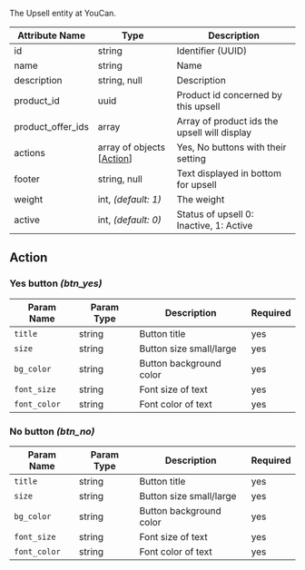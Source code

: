 The Upsell entity at YouCan.

| Attribute Name | Type | Description |
| --- | --- | --- |
| id | string | Identifier (UUID) |
| name | string | Name |
| description | string, null | Description |
| product_id | uuid | Product id concerned by this upsell |
| product_offer_ids |  array | Array of product ids the upsell will display |
| actions | array of objects [[Action](#action)] | Yes, No buttons with their setting
| footer | string, null | Text displayed in bottom for upsell
| weight | int, _(default: 1)_ | The weight
| active | int, _(default: 0)_ | Status of upsell 0: Inactive, 1: Active

## Action

### Yes button _(btn_yes)_

| Param Name   | Param Type | Description                | Required |
| ------------ | ---------- | -------------------------- | -------- |
| `title` | string       | Button title | yes      |
| `size`      | string      | Button size small/large | yes      |
| `bg_color` | string       | Button background color       | yes      |
| `font_size` | string       | Font size of text       | yes      |
| `font_color` | string       | Font color of text       | yes      |

### No button _(btn_no)_

| Param Name   | Param Type | Description                | Required |
| ------------ | ---------- | -------------------------- | -------- |
| `title` | string       | Button title | yes      |
| `size`      | string      | Button size small/large | yes      |
| `bg_color` | string       | Button background color       | yes      |
| `font_size` | string       | Font size of text       | yes      |
| `font_color` | string       | Font color of text       | yes      |